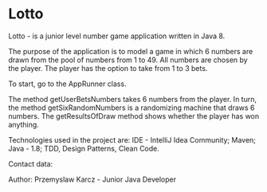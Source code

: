 # Lotto

Lotto - is a junior level number game application written in Java 8.

The purpose of the application is to model a game in which 6 numbers 
are drawn from the pool of numbers from 1 to 49.
All numbers are chosen by the player. 
The player has the option to take from 1 to 3 bets. 

To start, go to the AppRunner class.

The method getUserBetsNumbers takes 6 numbers from the player.
In turn, the method getSixRandomNumbers is a randomizing machine that draws 6 numbers.
The getResultsOfDraw method shows whether the player has won anything.

Technologies used in the project are: IDE - IntelliJ Idea Community; Maven; Java - 1.8; 
TDD, Design Patterns, Clean Code.

Contact data:

Author: Przemyslaw Karcz - Junior Java Developer